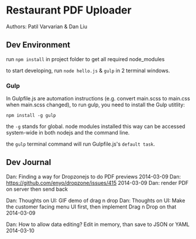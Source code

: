# Restaurant PDF Uploader 

Authors: Patil Varvarian & Dan Liu

## Dev Environment

run `npm install` in project folder to get all required node_modules

to start developing, run  `node hello.js` & `gulp` in 2 terminal windows.

### Gulp

In Gulpfile.js are automation instructions (e.g. convert main.scss to main.css when main.scss changed), to run gulp, you need to install the Gulp utitlity:

`npm install -g gulp`

the `-g` stands for global. node modules installed this way can be accessed system-wide in both nodejs and the command line.

the `gulp` terminal command will run Gulpfile.js's `default task`.



## Dev Journal

Dan: Finding a way for Dropzonejs to do PDF previews 2014-03-09
Dan: https://github.com/enyo/dropzone/issues/415 2014-03-09
Dan: render PDF on server then send back

Dan: Thoughts on UI: GIF demo of drag n drop
Dan: Thoughts on UI: Make the customer facing menu UI first, then implement Drag n Drop on that 2014-03-09

Dan: How to allow data editing? Edit in memory, than save to JSON or YAML 2014-03-10